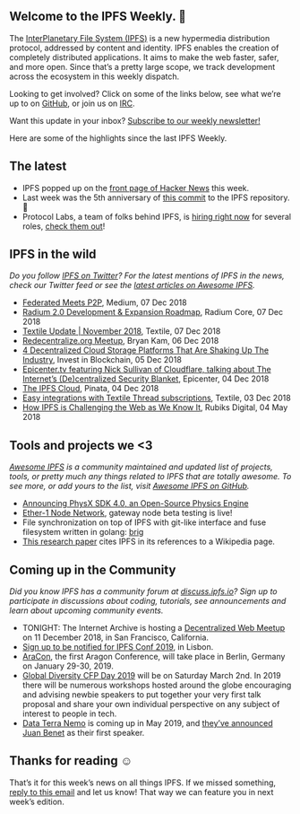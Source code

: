 ## Welcome to the IPFS Weekly. 👋

The [InterPlanetary File System (IPFS)](https://ipfs.io/) is a new hypermedia distribution protocol, addressed by content and identity. IPFS enables the creation of completely distributed applications. It aims to make the web faster, safer, and more open. Since that’s a pretty large scope, we track development across the ecosystem in this weekly dispatch.

Looking to get involved? Click on some of the links below, see what we’re up to on [GitHub](https://github.com/ipfs), or join us on [IRC](https://riot.im/app/#/room/#ipfs:matrix.org).

Want this update in your inbox? [Subscribe to our weekly newsletter!](http://eepurl.com/gL2Pi5)

Here are some of the highlights since the last IPFS Weekly.

## The latest

+ IPFS popped up on the [front page of Hacker News](https://news.ycombinator.com/item?id=18650375) this week.
+ Last week was the 5th anniversary of [this commit](https://github.com/ipfs/ipfs/commit/e9aa7b298ac6f56764ac7adcfec51bdae80662a4) to the IPFS repository. 🎉
+ Protocol Labs, a team of folks behind IPFS, is [hiring right now](https://twitter.com/raulvk/status/1071172004320083968) for several roles, [check them out](https://jobs.lever.co/protocol?lever-via=Ggw2fUd2-n)!  

 
## IPFS in the wild
*Do you follow [IPFS on Twitter](https://twitter.com/IPFSbot)? For the latest mentions of IPFS in the news, check our Twitter feed or see the [latest articles on Awesome IPFS](https://awesome.ipfs.io/categories/articles/).* 

+ [Federated Meets P2P](https://medium.com/@RangerMauve/federated-meets-p2p-3a357145e7c0), Medium, 07 Dec 2018
+ [Radium 2.0 Development & Expansion Roadmap](https://blog.radiumcore.org/radium-2-0-development-expansion-roadmap-updated-dec-2018-46e89b5419b4), Radium Core, 07 Dec 2018
+ [Textile Update | November 2018](https://medium.com/textileio/textile-update-november-2018-a20282462af7), Textile, 07 Dec 2018
+ [Redecentralize.org Meetup](https://medium.com/@bryankam8/redecentralize-org-meetup-f13b1aaabcbd), Bryan Kam, 06 Dec 2018
+ [4 Decentralized Cloud Storage Platforms That Are Shaking Up The Industry](https://www.investinblockchain.com/decentralized-cloud-storage-platforms/), Invest in Blockchain, 05 Dec 2018
+ [Epicenter.tv featuring Nick Sullivan of Cloudflare, talking about The Internet’s (De)centralized Security Blanket](https://epicenter.tv/episode/264/), Epicenter, 04 Dec 2018
+ [The IPFS Cloud](https://medium.com/pinata/the-ipfs-cloud-352ecaa3ba76), Pinata, 04 Dec 2018
+ [Easy integrations with Textile Thread subscriptions](https://medium.com/textileio/easy-integrations-with-textile-thread-streams-7f1e3ce5c9b4), Textile, 03 Dec 2018
+ [How IPFS is Challenging the Web as We Know It](https://blog.rubiksdigital.com/how-ipfs-is-disrupting-the-web-e10857397822), Rubiks Digital, 04 May 2018


## Tools and projects we <3
*[Awesome IPFS](https://awesome.ipfs.io/) is a community maintained and updated list of projects, tools, or pretty much any things related to IPFS that are totally awesome. To see more, or add yours to the list, visit [Awesome IPFS on GitHub](https://github.com/ipfs/awesome-ipfs).* 

+ [Announcing PhysX SDK 4.0, an Open-Source Physics Engine](https://news.developer.nvidia.com/announcing-physx-sdk-4-0-an-open-source-physics-engine/)
+ [Ether-1 Node Network](https://nodes.ether1.org/), gateway node beta testing is live! 
+ File synchronization on top of IPFS with git-like interface and fuse filesystem written in golang: [brig](https://github.com/sahib/brig)
+ [This research paper](https://scholarworks.rit.edu/cgi/viewcontent.cgi?article=11070&context=theses) cites IPFS in its references to a Wikipedia page.


## Coming up in the Community
*Did you know IPFS has a community forum at [discuss.ipfs.io](https://discuss.ipfs.io/)? Sign up to participate in discussions about coding, tutorials, see announcements and learn about upcoming community events.*

+ TONIGHT: The Internet Archive is hosting a [Decentralized Web Meetup](https://www.eventbrite.com/e/decentralized-web-meet-up-tickets-52509395014) on 11 December 2018, in San Francisco, California. 
+ [Sign up to be notified for IPFS Conf 2019](https://docs.google.com/forms/d/e/1FAIpQLSfJVVPwvp6RY3MUg1zAVl1g_5y2nGb7WJIMI1Hs6glzm7FLHQ/viewform), in Lisbon.
+ [AraCon](https://blog.aragon.org/announcing-aracon-the-aragon-conference/), the first Aragon Conference, will take place in Berlin, Germany on January 29-30, 2019.
+ [Global Diversity CFP Day 2019](https://www.globaldiversitycfpday.com/) will be on Saturday March 2nd. In 2019 there will be numerous workshops hosted around the globe encouraging and advising newbie speakers to put together your very first talk proposal and share your own individual perspective on any subject of interest to people in tech.
+ [Data Terra Nemo](https://dtn.is/) is coming up in  May 2019, and [they’ve announced Juan Benet](https://twitter.com/juanbenet/status/1059987667377577985) as their first speaker. 

## Thanks for reading ☺️

That’s it for this week’s news on all things IPFS. If we missed something, [reply to this email](mailto:newsletter@ipfs.io) and let us know! That way we can feature you in next week’s edition. 
